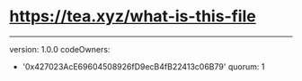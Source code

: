# https://tea.xyz/what-is-this-file
---
version: 1.0.0
codeOwners:
  - '0x427023AcE69604508926fD9ecB4fB22413c06B79'
quorum: 1
